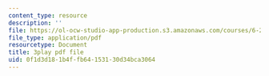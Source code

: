 ```yaml
---
content_type: resource
description: ''
file: https://ol-ocw-studio-app-production.s3.amazonaws.com/courses/6-262-discrete-stochastic-processes-spring-2011/0f1d3d181b4ffb64153130d34bca3064_goT94BheP3E.pdf
file_type: application/pdf
resourcetype: Document
title: 3play pdf file
uid: 0f1d3d18-1b4f-fb64-1531-30d34bca3064
---
```


